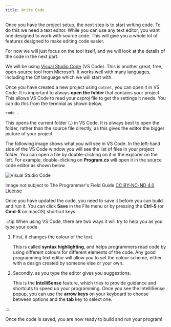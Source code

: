 ```yaml
---
title: Write Code
---
```


Once you have the project setup, the next step is to start writing code. To do this we need a text editor. While you can use any text editor, you want one designed to work with source code. This will give you a whole lot of features designed to make editing code easier.

For now we will just focus on the tool itself, and we will look at the details of the code in the next part.

We will be using [Visual Studio Code](https://code.visualstudio.com) (VS Code). This is another great, free, open-source tool from Microsoft. It works well with many languages, including the C# language which we will start with.

Once you have created a new project using `dotnet`, you can open it in VS Code. It is important to always **open the folder** that contains your project. This allows VS Code to read your *csproj* file to get the settings it needs. You can do this from the terminal as shown below.

```sh
code .
```

This opens the current folder (**.**) in VS Code. It is always best to open the folder, rather than the source file directly, as this gives the editor the bigger picture of your project.

The following image shows what you will see in VS Code. In the left-hand side of the VS Code window you will see the list of files in your project folder. You can open a file by double-clicking on it in the explorer on the left. For example, double-clicking on **Program.cs** will open it in the source code editor as shown below.

![Visual Studio Code](/book/part-0-getting-started/3-building-programs/1-tour/images/vscode-cli-hello-world-output.png)
<div class="caption">Image not subject to The Programmer's Field Guide <a href="https://creativecommons.org/licenses/by-nc-nd/4.0/">CC BY-NC-ND 4.0 License</a></div>

Once you have updated the code, you need to save it before you can build and run it. You can click **Save** in the File menu or by pressing the **Ctrl-S** (or **Cmd-S** on macOS) shortcut keys.

:::tip
When using VS Code, there are two ways it will try to help you as you type your code.

1. First, it changes the colour of the text.

    This is called **syntax highlighting**, and helps programmers read code by using different colours for different elements of the code.
    Any good programming text editor will allow you to set the colour scheme, either with a design created by someone else or your own.

2. Secondly, as you type the editor gives you suggestions.

    This is the **IntelliSense** feature, which tries to provide guidance and shortcuts to speed up your programming.
    Once you see the IntelliSense popup, you can use the **arrow keys** on your keyboard to choose between options and the **tab** key to select one.

:::

Once the code is saved, you are now ready to build and run your program!
